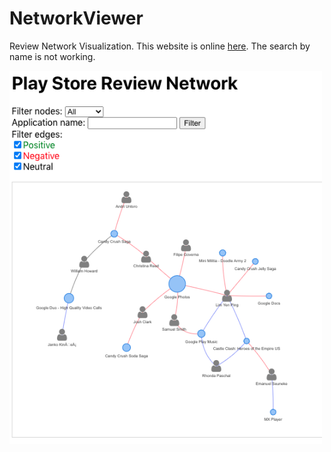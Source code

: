 # NetworkViewer
Review Network Visualization. This website is online [here](https://EECS-6414.github.io/NetworkViewer). The search by name is not working. 

<div>
<img src="img/img.png" width="500px"</img> 
</div>
